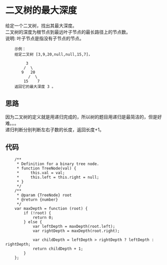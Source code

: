 # 二叉树的最大深度
给定一个二叉树，找出其最大深度。  
二叉树的深度为根节点到最远叶子节点的最长路径上的节点数。  
说明: 叶子节点是指没有子节点的节点。

        示例：
        给定二叉树 [3,9,20,null,null,15,7]，

             3
            /  \
           9   20
              /  \
            15    7
        返回它的最大深度 3 。
## 思路
因为二叉树的定义就是用递归完成的，所以树的题目用递归是最简洁的，但是好难。。。  
递归判断分别判断左右子数的长度，返回长度+1。
## 代码

        /**
         * Definition for a binary tree node.
         * function TreeNode(val) {
         *     this.val = val;
         *     this.left = this.right = null;
         * }
         */
        /**
         * @param {TreeNode} root
         * @return {number}
         */
        var maxDepth = function (root) {
            if (!root) {
                return 0;
            } else {
                var leftDepth = maxDepth(root.left);
                var rightDepth = maxDepth(root.right);

                var childDepth = leftDepth > rightDepth ? leftDepth : rightDepth;
                return childDepth + 1;
            }
        };